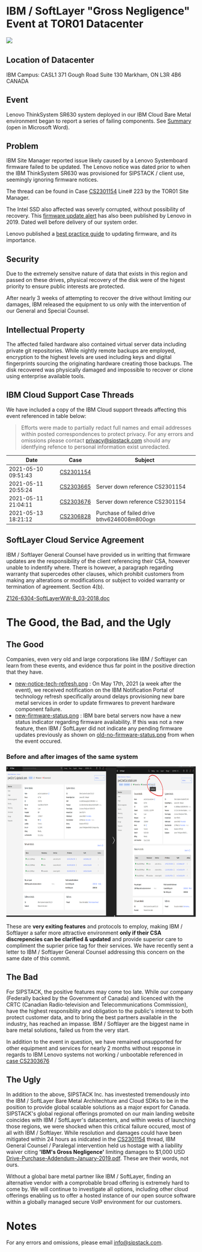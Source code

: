 # IBM / SoftLayer "Gross Negligence" Event at TOR01 Datacenter

 <img src="https://www.sipstack.com/assets/img/resources/blog/announcing-ucs-transition-into-open-source/ibm-gross-negligence-half.png" height="400">

## Location of Datacenter
IBM Campus: CASL1
371 Gough Road Suite 130
Markham, ON
L3R 4B6 CANADA

## Event
Lenovo ThinkSystem SR630 system deployed in our IBM Cloud Bare Metal environment began to report a series of failing components. See [Summary](summary-of-events.docx) (open in Microsoft Word).

## Problem
IBM Site Manager reported issue likely caused by a Lenovo Systemboard firmware failed to be updated. The Lenovo notice was dated prior to when the IBM ThinkSystem SR630 was provisioned for SIPSTACK / client use, seemingly ignoring firmware notices.

The thread can be found in Case [CS2301154](CS2301154/README.md) Line# 223 by the TOR01 Site Manager.

The Intel SSD also affected was severly corrupted, without possibility of recovery. This [firmware update alert](Lenovo/lenovo-intel-ssd-alert.jpeg) has also been published by Lenovo in 2019. Dated well before delivery of our system order.

Lenovo published a [best practice guide](Lenovo/lenovo-firmware-update.pdf) to updating firmware, and its importance. 

## Security
Due to the extremely sensitve nature of data that exists in this region and passed on these drives, physical recovery of the disk were of the higest priority to ensure public interests are protected.

After nearly 3 weeks of attempting to recover the drive without limiting our damages, IBM released the equipment to us only with the intervention of our General and Special Counsel.

## Intellectual Property
The affected failed hardware also contained virtual server data including private git repositories. While nightly remote backups are employed, encryption to the highest levels are used including keys and digital fingerprints sourcing the originating hardware creating those backups. The disk recovered was physically damaged and impossible to recover or clone using enterprise available tools.

## IBM Cloud Support Case Threads
We have included a copy of the IBM Cloud support threads affecting this event referenced in table below:

> Efforts were made to partially redact full names and email addresses within posted correspondences to protect privacy. For any errors and omissions please contact privacy@sipstack.com should any identfying refence to personal information exist unredacted.

| Date | Case | Subject | 
| --- | --- | --- | 
| 2021-05-10 09:51:43 | [CS2301154](CS2301154/README.md) | 
| 2021-05-11 20:55:24 | [CS2303665](CS2303665/README.md) | Server down reference CS2301154 | 
| 2021-05-11 21:04:11 | [CS2303676](CS2303676/README.md) | Server down reference CS2301154 | 
| 2021-05-13 18:21:12 | [CS2306828](CS2306828/README.md) | Purchase of failed drive bthv6246008m800ogn | 

## SoftLayer Cloud Service Agreement
IBM / Softlayer General Counsel have provided us in writting that firmware updates are the responsibility of the client referencing their CSA, however unable to indentify where. There is however, a paragraph regarding warranty that supercedes other clauses, which prohibit customers from making any alterations or modifications or subject to voided warranty or termination of agreement. Section 4(b).

[Z126-6304-SoftLayerWW-8_03-2018.doc](Z126-6304-SoftLayerWW-8_03-2018.doc)

# The Good, the Bad, and the Ugly
## The Good
Companies, even very old and large corporations like IBM / Softlayer can learn from these events, and evidence thus far point in the positive direction that they have.

 - [new-notice-tech-refresh.png](assets/new-notice-tech-refresh.png) : On May 17th, 2021 (a week after the event), we received notification on the IBM Notification Portal of technology refresh specifically around delays provisioning new bare metal services in order to update firmwares to prevent hardware component failure.
 - [new-firmware-status.png](assets/new-firmware-status.png) : IBM bare betal servers now have a new status indicator regarding firmware availability. If this was not a new feature, then IBM / SoftLayer did not indicate any pending firmware updates previously as shown on [old-no-firmware-status.png](assets/old-no-firmware-status.png) from when the event occured.

 ### Before and after images of the same system
 <img src="Lenovo/softlayer-before-after.png" height="400">

These are **very exiting features** and protocols to employ, making IBM / Softlayer a safer more attractive environment **only if their CSA discrepencies can be clarified & updated** and provide superior care to compliment the suprier price tag for their services. We have recently sent a letter to IBM / Softlayer General Counsel addressing this concern on the same date of this commit.

## The Bad
For SIPSTACK, the positive features may come too late. While our company (Federally backed by the Government of Canada) and licenced with the CRTC (Canadian Radio-television and Telecommunications Commission), have the highest responsiblity and obligation to the public's interest to both protect customer data, and to bring the best partners available in the industry, has reached an impasse. IBM / Softlayer are the biggest name in bare metal solutions, failed us from the very start. 

In addition to the event in question, we have remained unsupported for other equipment and services for nearly 2 months without response in regards to IBM Lenovo systems not working / unbootable referenced in [case CS2303676](CS2303676/README.md)

## The Ugly
In addition to the above, SIPSTACK Inc. has investested tremendously into the IBM / SoftLayer Bare Metal Architechture and Cloud SDKs to be in the position to provide global scalable solutions as a major export for Canada. SIPSTACK's global regional offerings promoted on our main landing website coincides with IBM / SoftLayer's datacenters, and within weeks of launching those regions, we were shocked when this critical failure occured, most of all with IBM / Softlayer. While resolution and damages could have been mitigated within 24 hours as inidcated in the [CS2301154](CS2301154/README.md) thread, IBM General Counsel / Paralegal intervention held us hostage with a liability waiver citing **'IBM's Gross Negligence'** limiting damages to $1,000 USD [Drive-Purchase-Addendum-January-2019.pdf](assets/Drive-Purchase-Addendum-January-2019.pdf). These are their words, not ours. 

Without a global bare metal partner like IBM / SoftLayer, finding an alternative vendor with a comprobable broad offering is extremely hard to come by. We will continue to investigate all options, including other cloud offerings enabling us to offer a hosted instance of our open source software within a globally managed secure VoIP environment for our customers.

# Notes
For any errors and omissions, please email info@sipstack.com.
